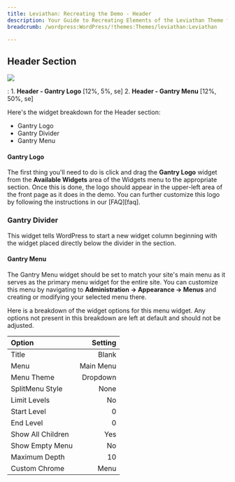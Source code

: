 ```yaml
---
title: Leviathan: Recreating the Demo - Header
description: Your Guide to Recreating Elements of the Leviathan Theme for WordPress
breadcrumb: /wordpress:WordPress/!themes:Themes/leviathan:Leviathan

---
```


Header Section
-----
![][demo]

:   1. **Header - Gantry Logo** [12%, 5%, se]
	2. **Header - Gantry Menu** [12%, 50%, se]

Here's the widget breakdown for the Header section:

* Gantry Logo
* Gantry Divider
* Gantry Menu

#### Gantry Logo
The first thing you'll need to do is click and drag the **Gantry Logo** widget from the **Available Widgets** area of the Widgets menu to the appropriate section. Once this is done, the logo should appear in the upper-left area of the front page as it does in the demo. You can further customize this logo by following the instructions in our [FAQ][faq].

### Gantry Divider
This widget tells WordPress to start a new widget column beginning with the widget placed directly below the divider in the section.

#### Gantry Menu
The Gantry Menu widget should be set to match your site's main menu as it serves as the primary menu widget for the entire site. You can customize this menu by navigating to **Administration -> Appearance -> Menus** and creating or modifying your selected menu there. 

Here is a breakdown of the widget options for this menu widget. Any options not present in this breakdown are left at default and should not be adjusted.

| Option            |   Setting |  
| :---------------- | --------: |  
| Title             |     Blank |  
| Menu              | Main Menu |  
| Menu Theme        |  Dropdown |  
| SplitMenu Style   |      None |  
| Limit Levels      |        No |  
| Start Level       |         0 |  
| End Level         |         0 |  
| Show All Children |       Yes |  
| Show Empty Menu   |        No |  
| Maximum Depth     |        10 |  
| Custom Chrome     |      Menu |   

[demo]: assets/leviathan2.jpeg
[menu]: ../../start/menus.md